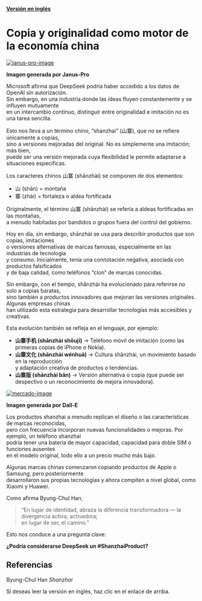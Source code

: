 
**[Versión en inglés](https://economiayetica.blogspot.com/2025/01/copy-originality-chinese-economy.html)**

# Copia y originalidad como motor de la economía china

[![janus-pro-image](https://blogger.googleusercontent.com/img/b/R29vZ2xl/AVvXsEgnpl2altTrHZ6FCKpwGiicdwijaNrX7Gugtu05RTeKTpMpBrfNxhgxvN_vD5QBPnnQq9FoACBlHphD8-xoJuujoVFExlOYbxAX28eNs5y1yQKYMogyNB9oBWpFwpGC9isLI9cQvCUiGnxheCy-N72HWDey9oTKSqw7D8tzcFeajCiGfhR-jWkSEojyA3I/s320/janus%20pro.png)](https://blogger.googleusercontent.com/img/b/R29vZ2xl/AVvXsEgnpl2altTrHZ6FCKpwGiicdwijaNrX7Gugtu05RTeKTpMpBrfNxhgxvN_vD5QBPnnQq9FoACBlHphD8-xoJuujoVFExlOYbxAX28eNs5y1yQKYMogyNB9oBWpFwpGC9isLI9cQvCUiGnxheCy-N72HWDey9oTKSqw7D8tzcFeajCiGfhR-jWkSEojyA3I/s768/janus%20pro.png)
  
**Imagen generada por Janus-Pro**

Microsoft afirma que DeepSeek podría haber accedido a los datos de OpenAI sin autorización.  
Sin embargo, en una industria donde las ideas fluyen constantemente y se influyen mutuamente  
en un intercambio continuo, distinguir entre originalidad e imitación no es una tarea sencilla.

Esto nos lleva a un término chino, “shanzhai” (山寨), que no se refiere únicamente a copias,  
sino a versiones mejoradas del original. No es simplemente una imitación; más bien,  
puede ser una versión mejorada cuya flexibilidad le permite adaptarse a situaciones específicas.

Los caracteres chinos 山寨 (shānzhài) se componen de dos elementos:

- 山 (shān) = montaña  
- 寨 (zhài) = fortaleza o aldea fortificada  

Originalmente, el término 山寨 (shānzhài) se refería a aldeas fortificadas en las montañas,  
a menudo habitadas por bandidos o grupos fuera del control del gobierno.

Hoy en día, sin embargo, shānzhài se usa para describir productos que son copias, imitaciones  
o versiones alternativas de marcas famosas, especialmente en las industrias de tecnología  
y consumo. Inicialmente, tenía una connotación negativa, asociada con productos falsificados  
y de baja calidad, como teléfonos “clon” de marcas conocidas.

Sin embargo, con el tiempo, shānzhài ha evolucionado para referirse no solo a copias baratas,  
sino también a productos innovadores que mejoran las versiones originales. Algunas empresas chinas  
han utilizado esta estrategia para desarrollar tecnologías más accesibles y creativas.

Esta evolución también se refleja en el lenguaje, por ejemplo:

- **山寨手机 (shānzhài shǒujī)** → Teléfono móvil de imitación (como las primeras copias de iPhone o Nokia).  
- **山寨文化 (shānzhài wénhuà)** → Cultura shānzhài, un movimiento basado en la reproducción  
  y adaptación creativa de productos o tendencias.  
- **山寨版 (shānzhài bǎn)** → Versión alternativa o copia (que puede ser despectivo o un reconocimiento de mejora innovadora).  

[![mercado-image](https://blogger.googleusercontent.com/img/b/R29vZ2xl/AVvXsEjIaqqDpzYU0MEmY-3nwe3rNQYqSZb5qGoLSIda-IfN7NUClce0qjynT9e97xJnwEofw58_iX0nBFcfAPugs1Cyz23X3kq0zFlRWP7RYsodmxM6hVdu8PLfotUjEMULbDCED7PSg67-fYKqW48L7QiYuDzvy65m0X5XQwFkkNoxFmFpFLF0DTOjKda8pGI/s320/mercado.png)](https://blogger.googleusercontent.com/img/b/R29vZ2xl/AVvXsEjIaqqDpzYU0MEmY-3nwe3rNQYqSZb5qGoLSIda-IfN7NUClce0qjynT9e97xJnwEofw58_iX0nBFcfAPugs1Cyz23X3kq0zFlRWP7RYsodmxM6hVdu8PLfotUjEMULbDCED7PSg67-fYKqW48L7QiYuDzvy65m0X5XQwFkkNoxFmFpFLF0DTOjKda8pGI/s1024/mercado.png)
  
**Imagen generada por Dall-E**

Los productos shanzhai a menudo replican el diseño o las características de marcas reconocidas,  
pero con frecuencia incorporan nuevas funcionalidades o mejoras. Por ejemplo, un teléfono shanzhai  
podría tener una batería de mayor capacidad, capacidad para doble SIM o funciones ausentes  
en el modelo original, todo ello a un precio mucho más bajo.


Algunas marcas chinas comenzaron copiando productos de Apple o Samsung, pero posteriormente  
desarrollaron sus propias tecnologías y ahora compiten a nivel global, como Xiaomi y Huawei.

Como afirma Byung-Chul Han,  
> “En lugar de identidad, abraza la diferencia transformadora — la divergencia activa, activadora;  
> en lugar de ser, el camino.”

Esto nos conduce a una pregunta clave:

**¿Podría considerarse DeepSeek un #ShanzhaiProduct?**

## Referencias

Byung-Chul Han *Shanzhai*

Si deseas leer la versión en inglés, haz clic en el enlace de arriba.